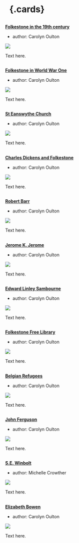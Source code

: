 <param ve-config 
       title="Folkestone"
       banner="/images/banners/19c.jpg"
       layout="index">

# &nbsp; {.cards}

##
**[Folkestone in the 19th century](/19c/19c-folkestone/)**

- author: Carolyn Oulton

![](https://iiif.juncture-digital.org/thumbnail?url=https://stor.artstor.org/stor/e3916d2b-2c0e-4bac-b403-53c9ac4ccb84)

Text here.

##
**[Folkestone in World War One](/20c/20c-folkestone-ww1/)**

- author: Carolyn Oulton

![](https://iiif.juncture-digital.org/thumbnail?url=https://upload.wikimedia.org/wikipedia/commons/5/50/The_Watsons_Manuscript.jpg)

Text here.

##
**[St Eanswythe Church](/churches/steanswythe-folkestone/)**

- author: Carolyn Oulton

![](https://iiif.juncture-digital.org/thumbnail?url=https://stor.artstor.org/stor/35bc9f9f-8fd4-4164-8042-c0ddbae953b1)

Text here.

##
**[Charles Dickens and Folkestone](/dickens/dickens-folkestone/)**

- author: Carolyn Oulton

![](https://iiif.juncture-digital.org/thumbnail?url=https://stor.artstor.org/stor/d306de51-dc71-4369-9416-2306342424d1)

Text here.

##
**[Robert Barr](https://kent-maps.online/19c/19c-barr-biography/)**

- author: Carolyn Oulton

![](https://iiif.juncture-digital.org/thumbnail?url=https://upload.wikimedia.org/wikipedia/commons/5/50/The_Watsons_Manuscript.jpg)

Text here.

##
**[Jerome K. Jerome](/19c/19c-jerome-biography/)**

- author: Carolyn Oulton

![](https://iiif.juncture-digital.org/thumbnail?url=https://upload.wikimedia.org/wikipedia/commons/5/50/The_Watsons_Manuscript.jpg)

Text here.

##
**[Edward Linley Sambourne](/19c/19c-sambourne-biography/)**

- author: Carolyn Oulton

![](https://iiif.juncture-digital.org/thumbnail?url=https://upload.wikimedia.org/wikipedia/commons/d/df/Lee%27s_Promenade_and_Bandstand%2C_Folkestone%2C_England-LCCN2002696748.tif)

Text here.

##
**[Folkestone Free Library](/19c/19c-folkestone-free-library/)**

- author: Carolyn Oulton

![](https://iiif.juncture-digital.org/thumbnail?url=https://upload.wikimedia.org/wikipedia/commons/5/50/The_Watsons_Manuscript.jpg)

Text here.

##
**[Belgian Refugees](/20c/20c-belgian-refugees/)**

- author: Carolyn Oulton

![](https://iiif.juncture-digital.org/thumbnail?url=https://upload.wikimedia.org/wikipedia/commons/5/50/The_Watsons_Manuscript.jpg)

Text here.

##
**[John Ferguson](/20c/20c-ferguson-biography/)**

- author: Carolyn Oulton

![](https://iiif.juncture-digital.org/thumbnail?url=https://upload.wikimedia.org/wikipedia/commons/5/50/The_Watsons_Manuscript.jpg)

Text here.

##
**[S.E. Winbolt](/20c/20c-winbolt-biography/)**

- author: Michelle Crowther

![](https://iiif.juncture-digital.org/thumbnail?url=https://stor.artstor.org/stor/3c5e3b72-effe-4a59-ab8b-09e045451505)

Text here.

##
**[Elizabeth Bowen](/20c/20c-bowen-biography/)**

- author: Carolyn Oulton

![](https://iiif.juncture-digital.org/thumbnail?url=https://upload.wikimedia.org/wikipedia/commons/5/50/The_Watsons_Manuscript.jpg)

Text here.
